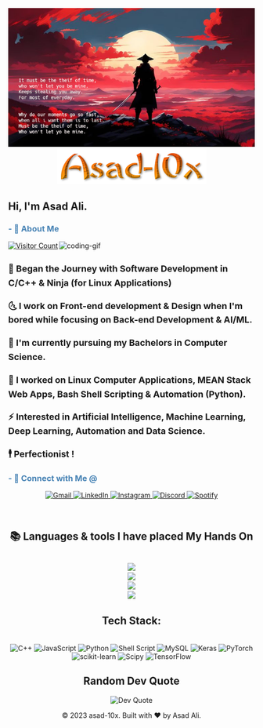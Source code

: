 

<!-- Header Pic at the top of readme.md -->
<div align="center">
  <img src="./images/header.jpeg" alt="Header Image" width="800">
</div>


<!-- Username Pic under the Header-->
<div align="center">
  <img src="./images/username-styled.png" alt="Styled Username">
</div>

<!-- Greetings-->
<div>
  <h2 align="left" color: #1e90ff;"> Hi, I'm Asad Ali. </h2>
</div>

<!-- [![](https://visitcount.itsvg.in/api?id=Asad-10x&label=Profile%20Views&color=4&icon=0&pretty=true)](https://visitcount.itsvg.in) -->

<!-- About Me -->
<div>
  <h3 style="color: #4682b4;"> - 💫 About Me </h3> 

  <!-- the gif in about me section -->
  <img align="right" alt="coding-gif" width="400" src="https://i.giphy.com/media/v1.Y2lkPTc5MGI3NjExcDN5OXJsMWlkNDVjdzVzM2RyNTd4eHFzcDR6N3JneXJ6Nmw4bmUwMiZlcD12MV9pbnRlcm5hbF9naWZfYnlfaWQmY3Q9Zw/3ov9jNziFTMfzSumAw/giphy.gif">

<!-- Profile views -->
  <p align="left" > <a href="https://visitcount.itsvg.in">
  <img src="https://visitcount.itsvg.in/api?id=Asad-10x&label=Profile%20Views&color=4&icon=0&pretty=true" alt="Visitor Count"/></a> </p>

  <h4 style="font-size: 18px; line-height: 1.6;">

  🎇 Began the Journey with Software Development in C/C++ & Ninja (for Linux Applications)

  🌜 I work on Front-end development & Design when I'm bored while focusing on Back-end Development & AI/ML.

  🌱 I'm currently pursuing my Bachelors in Computer Science.

  💸 I worked on Linux Computer Applications, MEAN Stack Web Apps, Bash Shell Scripting & Automation (Python).

  ⚡ Interested in Artificial Intelligence, Machine Learning, Deep Learning, Automation and Data Science.

  🕴️ Perfectionist !
  </h4>
</div>

<!-- Contact Information -->
<h3 style="color: #4682b4;">- 🤝 Connect with Me @ </h3>
<p align="center">
  <a href="mailto:selcouth683@gmail.com" target="_blank">
    <img src="https://img.shields.io/badge/Gmail-333333?style=for-the-badge&logo=gmail&logoColor=red" alt="Gmail" />
  </a> 
  <a href="https://www.linkedin.com/in/asad-ali-353031215/" target="_blank">
    <img src="https://img.shields.io/badge/LinkedIn-0077B5?style=for-the-badge&logo=linkedin&logoColor=white" alt="LinkedIn" />
  </a> 
    <a href="https://www.instagram.com/asad.x19/" target="_blank">
      <img src="https://img.shields.io/badge/Instagram-E4405F?style=for-the-badge&logo=instagram&logoColor=white" alt="Instagram" />
  </a>
  <a href="https://discord.com/users/roxel_" target="_blank">
      <img src="https://img.shields.io/badge/Discord-5865F2?style=for-the-badge&logo=discord&logoColor=white" alt="Discord" />
  </a>
  <a href="https://open.spotify.com/user/31f4xvoedtujyrcaxpadoytxnqoe?si=Ytva7XFZQIe9bepT1qx3Cw" target="_blank">
      <img src="https://img.shields.io/badge/Spotify-1DB954?style=for-the-badge&logo=spotify&logoColor=white" alt="Spotify" />
  </a>
</p>


<!-- Languages and tools i've place my hands on... -->
<br/>
<h2 align="center">📚 Languages & tools I have placed My Hands On </h2>
<br/>
<div align="center">
    <img src="https://skillicons.dev/icons?i=bootstrap,html,css,vscode,github,git,obsidian,webstorm,pycharm" /><br>
    <img src="https://skillicons.dev/icons?i=c,bash,kali,arch,ubuntu,neovim,javascript,mysql,tensorflow" /><br>
    <img src="https://skillicons.dev/icons?i=cpp,rust,vim,electron,gcp,debian,python,emacs,pwsh" /><br>
    <img src="https://skillicons.dev/icons?i=angular,nodejs,mongodb,atom,typescript,firebase,flutter,postman,aws" /><br>
</div>
<!-- Tech Stack -->
<div align="center">
  <h2>Tech Stack: </h2>
  <br>
  <div align="center"> 
         <img src="https://img.shields.io/badge/c++-%2300599C.svg?style=for-the-badge&logo=c%2B%2B&logoColor=white" alt="C++" />
          <img src="https://img.shields.io/badge/javascript-%23323330.svg?style=for-the-badge&logo=javascript&logoColor=%23F7DF1E" alt="JavaScript" />
          <img src="https://img.shields.io/badge/python-3670A0?style=for-the-badge&logo=python&logoColor=ffdd54" alt="Python" />
          <img src="https://img.shields.io/badge/shell_script-%23121011.svg?style=for-the-badge&logo=gnu-bash&logoColor=white" alt="Shell Script" />
          <img src="https://img.shields.io/badge/mysql-4479A1.svg?style=for-the-badge&logo=mysql&logoColor=white" alt="MySQL" />
          <img src="https://img.shields.io/badge/Keras-%23D00000.svg?style=for-the-badge&logo=Keras&logoColor=white" alt="Keras" />
          <img src="https://img.shields.io/badge/PyTorch-%23EE4C2C.svg?style=for-the-badge&logo=PyTorch&logoColor=white" alt="PyTorch" />
          <img src="https://img.shields.io/badge/scikit--learn-%23F7931E.svg?style=for-the-badge&logo=scikit-learn&logoColor=white" alt="scikit-learn" />
          <img src="https://img.shields.io/badge/SciPy-%230C55A5.svg?style=for-the-badge&logo=scipy&logoColor=%white" alt="Scipy" />
          <img src="https://img.shields.io/badge/TensorFlow-%23FF6F00.svg?style=for-the-badge&logo=TensorFlow&logoColor=white" alt="TensorFlow" />
  </div>
</div>
<!-- Support Me -->
<!-- Github Stats -->
<!-- Top contributed repos --> 
<!-- Random Dev Quote -->


<div align="center">
  <h2> Random Dev Quote</h2>
  
  ![Dev Quote](https://quotes-github-readme.vercel.app/api?type=horizontal&theme=radical)
</div>

<!-- footer -->
<p align="center">
    © 2023  asad-10x. 
    Built with ❤️ by Asad Ali.
</p>














